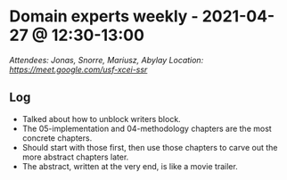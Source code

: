 # Domain experts weekly - 2021-04-27 @ 12:30-13:00

*Attendees: Jonas, Snorre, Mariusz, Abylay*
*Location: https://meet.google.com/usf-xcei-ssr*

## Log

- Talked about how to unblock writers block.
- The 05-implementation and 04-methodology chapters are the most concrete chapters.
- Should start with those first, then use those chapters to carve out the more abstract chapters later.
- The abstract, written at the very end, is like a movie trailer.
